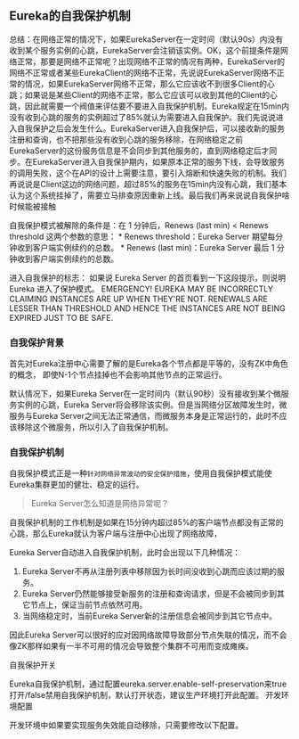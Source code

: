 ## Eureka的自我保护机制
总结：在网络正常的情况下，如果EurekaServer在一定时间（默认90s）内没有收到某个服务实例的心跳，EurekaServer会注销该实例。OK，这个前提条件是网络正常，那要是网络不正常呢？出现网络不正常的情况有两种，EurekaServer的网络不正常或者某些EurekaClient的网络不正常，先说说EurekaServer网络不正常的情况，如果EurekaServer网络不正常，那么它应该收不到很多Client的心跳；如果说是某些Client的网络不正常，那么它应该可以收到其他的Client的心跳，因此就需要一个阀值来评估要不要进入自我保护机制。Eureka规定在15min内没有收到心跳的服务的实例超过了85%就认为需要进入自我保护。我们先说说进入自我保护之后会发生什么。EurekaServer进入自我保护后，可以接收新的服务注册和查询，也不把那些没有收到心跳的服务移除，在网络稳定之前EurekaServer的这份服务信息是不会同步到其他服务的，直到网络稳定后才同步。在EurekaServer进入自我保护期内，如果原本正常的服务下线，会导致服务的调用失败，这个在API的设计上需要注意，要引入熔断和快速失败的机制。我们再说说是Client这边的网络问题，超过85%的服务在15min内没有心跳，我们基本认为这个系统挂掉了，需要立马排查原因重新上线。最后我们再来说说自我保护啥时候能被接触

自我保护模式被解除的条件是：在 1 分钟后，Renews (last min) < Renews threshold
这两个参数的意思：
    * Renews threshold：Eureka Server 期望每分钟收到客户端实例续约的总数。
    * Renews (last min)：Eureka Server 最后 1 分钟收到客户端实例续约的总数。

进入自我保护的标志：
如果说 Eureka Server 的首页看到一下这段提示，则说明Eureka 进入了保护模式。
EMERGENCY! EUREKA MAY BE INCORRECTLY CLAIMING INSTANCES ARE UP WHEN THEY'RE NOT. RENEWALS ARE LESSER THAN THRESHOLD AND HENCE THE INSTANCES ARE NOT BEING EXPIRED JUST TO BE SAFE.

### 自我保护背景
首先对Eureka注册中心需要了解的是Eureka各个节点都是平等的，没有ZK中角色的概念， 即使N-1个节点挂掉也不会影响其他节点的正常运行。

默认情况下，如果Eureka Server在一定时间内（默认90秒）没有接收到某个微服务实例的心跳，Eureka Server将会移除该实例。但是当网络分区故障发生时，微服务与Eureka Server之间无法正常通信，而微服务本身是正常运行的，此时不应该移除这个微服务，所以引入了自我保护机制。

### 自我保护机制
自我保护模式正是一种`针对网络异常波动的安全保护措施`，使用自我保护模式能使Eureka集群更加的健壮、稳定的运行。

  > Eureka Server怎么知道是网络异常呢？

自我保护机制的工作机制是如果在15分钟内超过85%的客户端节点都没有正常的心跳，那么Eureka就认为客户端与注册中心出现了网络故障，

Eureka Server自动进入自我保护机制，此时会出现以下几种情况：
1. Eureka Server不再从注册列表中移除因为长时间没收到心跳而应该过期的服务。
2. Eureka Server仍然能够接受新服务的注册和查询请求，但是不会被同步到其它节点上，保证当前节点依然可用。
3. 当网络稳定时，当前Eureka Server新的注册信息会被同步到其它节点中。

因此Eureka Server可以很好的应对因网络故障导致部分节点失联的情况，而不会像ZK那样如果有一半不可用的情况会导致整个集群不可用而变成瘫痪。

自我保护开关

Eureka自我保护机制，通过配置eureka.server.enable-self-preservation来true打开/false禁用自我保护机制，默认打开状态，建议生产环境打开此配置。
开发环境配置

开发环境中如果要实现服务失效能自动移除，只需要修改以下配置。
